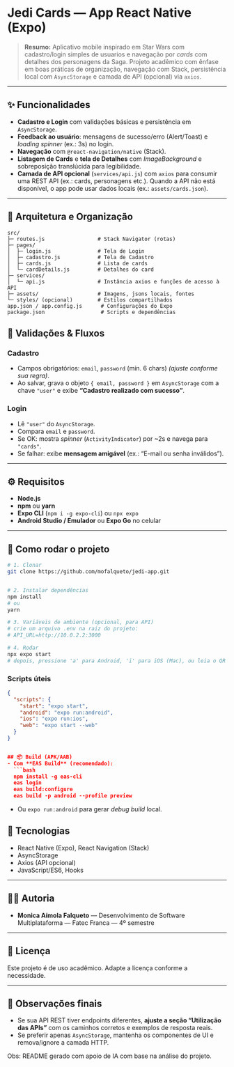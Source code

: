 # Jedi Cards — App React Native (Expo)

> **Resumo:** Aplicativo mobile inspirado em Star Wars com cadastro/login simples de usuarios e navegação por *cards* com detalhes dos personagens da Saga. Projeto acadêmico com ênfase em boas práticas de organização, navegação com Stack, persistência local com `AsyncStorage` e camada de API (opcional) via `axios`.

---

## ✨ Funcionalidades
- **Cadastro e Login** com validações básicas e persistência em `AsyncStorage`.
- **Feedback ao usuário**: mensagens de sucesso/erro (Alert/Toast) e *loading spinner* (ex.: 3s) no login.
- **Navegação** com `@react-navigation/native` (Stack).
- **Listagem de Cards** e **tela de Detalhes** com *ImageBackground* e sobreposição translúcida para legibilidade.
- **Camada de API opcional** (`services/api.js`) com `axios` para consumir uma REST API (ex.: cards, personagens etc.). Quando a API não está disponível, o app pode usar dados locais (ex.: `assets/cards.json`).

---

## 🧱 Arquitetura e Organização
```
src/
├─ routes.js                 # Stack Navigator (rotas)
├─ pages/
│  ├─ login.js               # Tela de Login
│  ├─ cadastro.js            # Tela de Cadastro
│  ├─ cards.js               # Lista de cards
│  └─ cardDetails.js         # Detalhes do card
├─ services/
│  └─ api.js                 # Instância axios e funções de acesso à API
├─ assets/                   # Imagens, jsons locais, fontes
└─ styles/ (opcional)        # Estilos compartilhados
app.json / app.config.js      # Configurações do Expo
package.json                  # Scripts e dependências
```

## 🧪 Validações & Fluxos
### Cadastro
- Campos obrigatórios: `email`, `password` (mín. 6 chars) _(ajuste conforme sua regra)_.
- Ao salvar, grava o objeto `{ email, password }` em `AsyncStorage` com a chave `"user"` e exibe **“Cadastro realizado com sucesso”**.

### Login
- Lê `"user"` do `AsyncStorage`.  
- Compara `email` e `password`.  
- Se OK: mostra *spinner* (`ActivityIndicator`) por ~2s e navega para `"cards"`.  
- Se falhar: exibe **mensagem amigável** (ex.: “E-mail ou senha inválidos”).

---

## ⚙️ Requisitos
- **Node.js** 
- **npm** ou **yarn**
- **Expo CLI** (`npm i -g expo-cli`) ou `npx expo`
- **Android Studio / Emulador** ou **Expo Go** no celular

---

## 🚀 Como rodar o projeto
```bash
# 1. Clonar
git clone https://github.com/mofalqueto/jedi-app.git


# 2. Instalar dependências
npm install
# ou
yarn

# 3. Variáveis de ambiente (opcional, para API)
# crie um arquivo .env na raiz do projeto:
# API_URL=http://10.0.2.2:3000

# 4. Rodar
npx expo start
# depois, pressione 'a' para Android, 'i' para iOS (Mac), ou leia o QR no Expo Go
```

### Scripts úteis
```json
{
  "scripts": {
    "start": "expo start",
    "android": "expo run:android",
    "ios": "expo run:ios",
    "web": "expo start --web"
  }
}


## 📦 Build (APK/AAB)
- Com **EAS Build** (recomendado):  
  ```bash
  npm install -g eas-cli
  eas login
  eas build:configure
  eas build -p android --profile preview
  ```
- Ou `expo run:android` para gerar *debug build* local.


## 🧪 Tecnologias
- React Native (Expo), React Navigation (Stack)
- AsyncStorage
- Axios (API opcional)
- JavaScript/ES6, Hooks

---

## 👩‍💻 Autoria
- **Monica Aímola Falqueto** — Desenvolvimento de Software Multiplataforma — Fatec Franca — 4º semestre  

---

## 📄 Licença
Este projeto é de uso acadêmico. Adapte a licença conforme a necessidade.

---

## 📎 Observações finais
- Se sua API REST tiver endpoints diferentes, **ajuste a seção “Utilização das APIs”** com os caminhos corretos e exemplos de resposta reais.
- Se preferir apenas `AsyncStorage`, mantenha os componentes de UI e remova/ignore a camada HTTP.


Obs: README gerado com apoio de IA com base na análise do projeto.